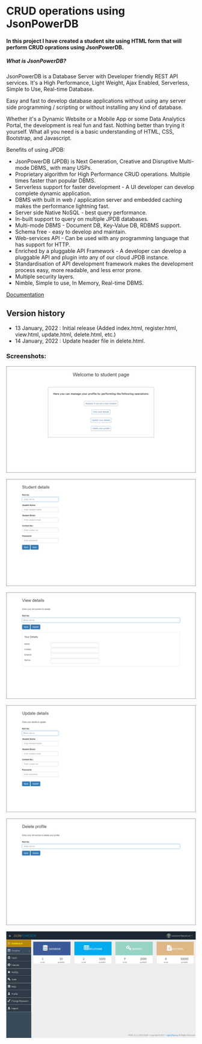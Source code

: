# CRUD operations using JsonPowerDB

#### In this project I have created a student site using HTML form that will perform CRUD oprations using JsonPowerDB.

##### What is JsonPowerDB?
JsonPowerDB is a Database Server with Developer friendly REST API services. It's a High Performance, Light Weight, Ajax Enabled, Serverless, Simple to Use, Real-time Database.

Easy and fast to develop database applications without using any server side programming / scripting or without installing any kind of database.

Whether it's a Dynamic Website or a Mobile App or some Data Analytics Portal, the development is real fun and fast. Nothing better than trying it yourself. What all you need is a basic understanding of HTML, CSS, Bootstrap, and Javascript.

Benefits of using JPDB:

- JsonPowerDB (JPDB) is Next Generation, Creative and Disruptive Multi-mode DBMS_ with many USPs.
- Proprietary algorithm for High Performance CRUD operations. Multiple times faster than popular DBMS.
- Serverless support for faster development - A UI developer can develop complete dynamic application.
- DBMS with built in web / application server and embedded caching makes the performance lightning fast.
- Server side Native NoSQL - best query performance.
- In-built support to query on multiple JPDB databases.
- Multi-mode DBMS - Document DB, Key-Value DB, RDBMS support.
- Schema free - easy to develop and maintain.
- Web-services API - Can be used with any programming language that has support for HTTP.
- Enriched by a pluggable API Framework - A developer can develop a pluggable API and plugin into any of our cloud JPDB instance.
- Standardisation of API development framework makes the development process easy, more readable, and less error prone.
- Multiple security layers.
- Nimble, Simple to use, In Memory, Real-time DBMS.

[Documentation](http://login2explore.com/jpdb/docs.html)


## Version history
- 13 January, 2022 : Initial release (Added index.html, register.html, view.html, update.html, delete.html, etc.)
- 14 January, 2022 : Update header file in delete.html.

### Screenshots:

![Home](https://github.com/OwaisUmar/SmallProjectL2E/blob/master/resources/screenshots/home.png)

![Register](https://github.com/OwaisUmar/SmallProjectL2E/blob/master/resources/screenshots/register.png)

![View](https://github.com/OwaisUmar/SmallProjectL2E/blob/master/resources/screenshots/view.png)

![Update](https://github.com/OwaisUmar/SmallProjectL2E/blob/master/resources/screenshots/update.png)

![Delete](https://github.com/OwaisUmar/SmallProjectL2E/blob/master/resources/screenshots/delete.png)

![JPDB](https://github.com/OwaisUmar/SmallProjectL2E/blob/master/resources/screenshots/JPDB.png)
